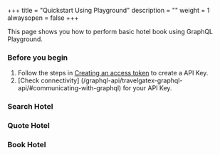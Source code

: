 +++
title = "Quickstart Using Playground"
description = ""
weight = 1
alwaysopen = false
+++

This page shows you how to perform basic hotel book using GraphQL Playground.

### Before you begin
1. Follow the steps in [Creating an access token](/admin/security/authentication/#creating-an-access-token) to create a API Key.
2. [Check connectivity] (/graphql-api/travelgatex-graphql-api/#communicating-with-graphql) for your API Key.

### Search Hotel

### Quote Hotel

### Book Hotel
